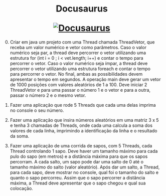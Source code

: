 <h1 align="center">
  <p align="center">Docusaurus</p>
  <a href="https://docusaurus.io"><img src="https://docusaurus.io/img/slash-introducing.svg" alt="Docusaurus"></a>
</h1>


0) Criar em java um projeto com uma Thread chamada
ThreadVetor, que receba um valor numérico e vetor como
parâmetros. Caso o valor numérico seja par, a thread deve percorrer
o vetor utilizando uma estrutura for (int i = 0 ; i < vet.length; i++) e
contar o tempo para percorrer o vetor. Caso o valor numérico seja
ímpar, a thread deve percorrer o vetor utilizando uma estrutura
foreach e contar o tempo para percorrer o vetor. No final, ambas as
possibilidades devem apresentar o tempo em segundos.
A operação main deve gerar um vetor de 1000 posições com
valores aleatórios de 1 a 100. Deve iniciar 2 ThreadVetor e para
uma passar o número 1 e o vetor e para a outra, passar o número 2
e o mesmo vetor.

1) Fazer uma aplicação que rode 5 Threads que
cada uma delas imprima no console o seu
número.
2) Fazer uma aplicação que insira números
aleatórios em uma matriz 3 x 5 e tenha 3
chamadas de Threads, onde cada uma calcula a
soma dos valores de cada linha, imprimindo a
identificação da linha e o resultado da soma.

3) Fazer uma aplicação de uma corrida de sapos, com 5
Threads, cada Thread controlando 1 sapo. Deve haver um
tamanho máximo para cada pulo do sapo (em metros) e a
distância máxima para que os sapos percorram. A cada salto,
um sapo pode dar uma salto de 0 até o tamanho máximo do
salto (valor aleatório). Após dar um salto, a Thread, para cada
sapo, deve mostrar no console, qual foi o tamanho do salto e
quanto o sapo percorreu. Assim que o sapo percorrer a
distância máxima, a Thread deve apresentar que o sapo
chegou e qual sua colocação.

